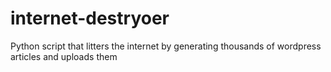 # internet-destryoer
Python script that litters the internet by generating thousands of wordpress articles and uploads them
